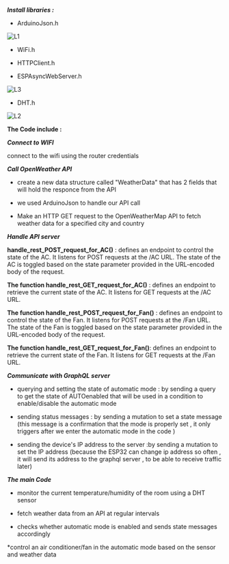 
***Install libraries :***

* ArduinoJson.h

![L1](https://github.com/shy-shai/IOT-projets/assets/165284030/6d325ef0-46fa-40ca-bbc4-fa8463a7e842)

* WiFi.h

* HTTPClient.h

* ESPAsyncWebServer.h

![L3](https://github.com/shy-shai/IOT-projets/assets/165284030/9580a55d-9e54-4ee3-893a-db7366c74be3)

* DHT.h

 ![L2](https://github.com/shy-shai/IOT-projets/assets/165284030/06d41c7e-1540-45a7-96d8-639e5d9b9f6d)




****The Code include :****



***Connect to WIFI***

connect to the wifi using the router credentials 


***Call OpenWeather API*** 

* create a new data structure called "WeatherData" that has 2 fields that will hold the responce from the API

* we used ArduinoJson to handle our API call

* Make an HTTP GET request to the OpenWeatherMap API to fetch weather data for a specified city and country




***Handle API server***


**handle_rest_POST_request_for_AC()** : defines an endpoint to control the state of the AC. It listens for POST requests at the /AC URL. The state of the AC is toggled based on the state parameter provided in the URL-encoded body of the request.

**The function handle_rest_GET_request_for_AC()** : defines an endpoint to retrieve the current state of the AC. It listens for GET requests at the /AC URL.

**The function handle_rest_POST_request_for_Fan()** : defines an endpoint to control the state of the Fan. It listens for POST requests at the /Fan URL. The state of the Fan is toggled based on the state parameter provided in the URL-encoded body of the request.

**The function handle_rest_GET_request_for_Fan()**: defines an endpoint to retrieve the current state of the Fan. It listens for GET requests at the /Fan URL.



***Communicate with GraphQL server***

* querying and setting the state of automatic mode : by sending a query to get the state of AUTOenabled that will be used in a condition to enable/disable the automatic mode
  
* sending status messages : by sending a mutation to set a state message (this message is a confirmation that the mode is properly set , it only triggers after we enter the automatic mode in the code )

* sending the device's IP address to the server :by sending a mutation to set the IP address (because the ESP32 can change ip address so often , it will send its address to the graphql server , to be able to receive traffic later)



***The main Code***


* monitor the current temperature/humidity of the room using a DHT sensor

* fetch weather data from an API at regular intervals 

* checks whether automatic mode is enabled and sends state messages accordingly
  
*control an air conditioner/fan in the automatic mode based on the sensor and weather data

